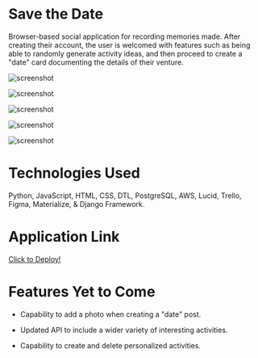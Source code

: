 # Save the Date 

 Browser-based social application for recording memories made. After creating their account, the user is welcomed with features such as being able to randomly generate activity ideas, and then proceed to create a "date" card documenting the details of their venture.

 
![screenshot](https://i.gyazo.com/e41e7df097301adbed210a8092d2de27.jpg)

![screenshot](https://i.gyazo.com/f31177b2692e81812228b68438de7b0b.png)

![screenshot](https://i.gyazo.com/81e8cfc1b4999a6860c5ea7b378727f8.png)

![screenshot](https://i.gyazo.com/420101b149d9b7bafe6f4f4b7f7a97d0.png)

![screenshot](https://i.gyazo.com/742277564c5a070dfd26078753bc5b84.png)

# Technologies Used

Python, JavaScript, HTML, CSS, DTL, PostgreSQL, AWS, Lucid, Trello, Figma, Materialize, & Django Framework. 

# Application Link 

[Click to Deploy!](https://savethe-date.herokuapp.com/)

# Features Yet to Come

- Capability to add a photo when creating a "date" post.

- Updated API to include a wider variety of interesting activities.

- Capability to create and delete personalized activities. 
